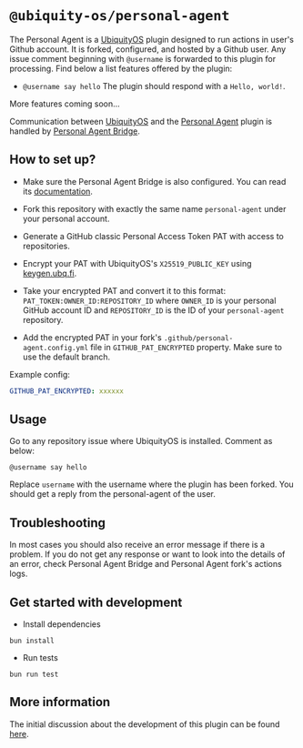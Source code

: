 # `@ubiquity-os/personal-agent`

The Personal Agent is a [UbiquityOS](https://github.com/apps/ubiquity-os) plugin designed to run actions in user's Github account. It is forked, configured, and hosted by a Github user. Any issue comment beginning with `@username` is forwarded to this plugin for processing. Find below a list features offered by the plugin:

- `@username say hello`
  The plugin should respond with a `Hello, world!`.

More features coming soon...

Communication between [UbiquityOS](https://github.com/apps/ubiquity-os) and the [Personal Agent](https://github.com/ubiquity-os-marketplace/personal-agent) plugin is handled by [Personal Agent Bridge](https://github.com/ubiquity-os-marketplace/personal-agent-bridge).

## How to set up?

- Make sure the Personal Agent Bridge is also configured. You can read its [documentation](https://github.com/ubiquity-os-marketplace/personal-agent-bridge/blob/development/README.md).

- Fork this repository with exactly the same name `personal-agent` under your personal account.

- Generate a GitHub classic Personal Access Token PAT with access to repositories.

- Encrypt your PAT with UbiquityOS's `X25519_PUBLIC_KEY` using [keygen.ubq.fi](https://keygen.ubq.fi/).

- Take your encrypted PAT and convert it to this format: `PAT_TOKEN:OWNER_ID:REPOSITORY_ID` where `OWNER_ID` is your personal GitHub account ID and `REPOSITORY_ID` is the ID of your `personal-agent` repository.

- Add the encrypted PAT in your fork's `.github/personal-agent.config.yml` file in `GITHUB_PAT_ENCRYPTED` property. Make sure to use the default branch.

Example config:

```yaml
GITHUB_PAT_ENCRYPTED: xxxxxx
```

## Usage

Go to any repository issue where UbiquityOS is installed. Comment as below:

```
@username say hello
```

Replace `username` with the username where the plugin has been forked. You should get a reply from the personal-agent of the user.

## Troubleshooting

In most cases you should also receive an error message if there is a problem. If you do not get any response or want to look into the details of an error, check Personal Agent Bridge and Personal Agent fork's actions logs.

## Get started with development

- Install dependencies

```
bun install
```

- Run tests

```
bun run test
```

## More information

The initial discussion about the development of this plugin can be found [here](https://github.com/ubiquity-os/plugins-wishlist/issues/3).

